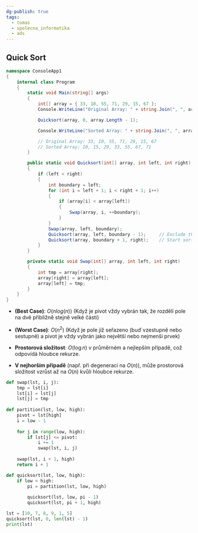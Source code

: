 ```yaml
---
dg-publish: true
tags:
  - tomas
  - spolecna_informatika
  - ads
---
```


## Quick Sort

```C#
namespace ConsoleApp1
{
    internal class Program
    {
        static void Main(string[] args)
        {
            int[] array = { 33, 10, 55, 71, 29, 15, 67 };
            Console.WriteLine("Original Array: " + string.Join(", ", array));

            Quicksort(array, 0, array.Length - 1);

            Console.WriteLine("Sorted Array: " + string.Join(", ", array));

            // Original Array: 33, 10, 55, 71, 29, 15, 67
            // Sorted Array: 10, 15, 29, 33, 55, 67, 71
        }

        public static void Quicksort(int[] array, int left, int right)
        {
            if (left < right)
            {
                int boundary = left;
                for (int i = left + 1; i < right + 1; i++)
                {
                    if (array[i] < array[left])
                    {
                        Swap(array, i, ++boundary);
                    }
                }
                Swap(array, left, boundary);
                Quicksort(array, left, boundary - 1);     // Exclude the pivot element
                Quicksort(array, boundary + 1, right);    // Start sorting after the pivot element
            }
        }

        private static void Swap(int[] array, int left, int right)
        {
            int tmp = array[right];
            array[right] = array[left];
            array[left] = tmp;
        }
    }
}

```

- **(Best Case)**: $O(n log(n))$ (Když je pivot vždy vybrán tak, že rozdělí pole na dvě přibližně stejně velké části)

- **(Worst Case)**: $O(n^2)$ (Když je pole již seřazeno (buď vzestupně nebo sestupně) a pivot je vždy vybrán jako největší nebo nejmenší prvek)

- **Prostorová složitost**: $O(\log n)$ v průměrném a nejlepším případě, což odpovídá hloubce rekurze.

- **V nejhorším případě** (např. při degeneraci na $O(n)$), může prostorová složitost vzrůst až na $O(n)$ kvůli hloubce rekurze.

```python
def swap(lst, i, j):
    tmp = lst[i]
    lst[i] = lst[j]
    lst[j] = tmp
    
def partition(lst, low, high):
    pivot = lst[high]
    i = low - 1
    
    for j in range(low, high):
        if lst[j] <= pivot:
            i += 1
            swap(lst, i, j)
    
    swap(lst, i + 1, high)
    return i + 1

def quicksort(lst, low, high):
    if low < high:
        pi = partition(lst, low, high)
        
        quicksort(lst, low, pi - 1)
        quicksort(lst, pi + 1, high)

lst = [10, 7, 8, 9, 1, 5]
quicksort(lst, 0, len(lst) - 1)
print(lst)

```